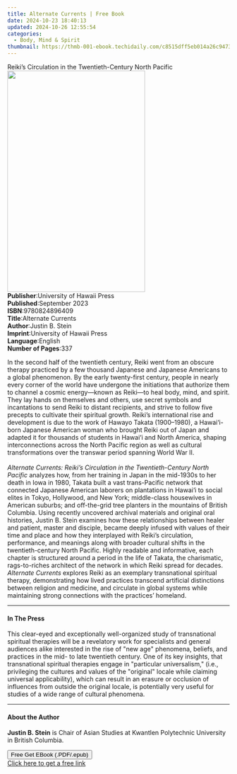 ```yaml
---
title: Alternate Currents | Free Book
date: 2024-10-23 18:40:13
updated: 2024-10-26 12:55:54
categories:
  - Body, Mind & Spirit
thumbnail: https://thmb-001-ebook.techidaily.com/c8515dff5eb014a26c9473ebee86b51e4026c74589604af9de7793fbf1f80f89.jpg
---
```

<main id="book-container">
  <div class="flex flex-col">
    <div class="book-brief flex-1 py-6 px-4 sm:p-6 md:py-10 md:px-8">
      <!-- brief-->
      <div class="book-brief-main">
        Reiki’s Circulation in the Twentieth-Century North Pacific
      </div>
    </div>
    <div
      class="book-meta-info flex-1 grid gap-4 col-start-1 col-end-3 row-start-1 sm:mb-6 sm:grid-cols-4 lg:gap-6 lg:col-start-2 lg:row-end-6 lg:row-span-6 lg:mb-0"
    >
      <div
        class="book-meta-info-left place-content-center mt-4 p-4 text-sm leading-6 col-start-2 col-span-2 dark:text-slate-400"
      >
        <img
          class="w-full h-500 object-cover rounded-lg sm:h-255 sm:col-span-2 lg:col-span-full"
          src="https://img-001-ebook.techidaily.com/ebcf17307aa8f80f39dae6be110a91d67549cf981b2031529f9abfeac1254162.jpg"
          alt=""
          width="312"
          height="500"
        />
      </div>
      <div
        class="book-meta-info-right mt-2 col-start-1 row-start-2 col-span-3 self-center"
      >
        <!-- meta data  -->
        <div class="flex flex-col px-4 md:px-8">
          <div class="flex-1">
            <strong>Publisher</strong>:<span class="px-2"
              >University of Hawaii Press</span
            >
          </div>
          <div class="flex-1">
            <strong>Published</strong>:<span class="px-2">September 2023</span>
          </div>
          <div class="flex-1">
            <strong>ISBN</strong>:<span class="px-2">9780824896409</span>
          </div>
          <div class="flex-1">
            <strong>Title</strong>:<span class="px-2">Alternate Currents</span>
          </div>
          <div class="flex-1">
            <strong>Author</strong>:<span class="px-2">Justin B. Stein</span>
          </div>
          <div class="flex-1">
            <strong>Imprint</strong>:<span class="px-2"
              >University of Hawaii Press</span
            >
          </div>
          <div class="flex-1">
            <strong>Language</strong>:<span class="px-2">English</span>
          </div>
          <div class="flex-1">
            <strong>Number of Pages</strong>:<span class="px-2">337</span>
          </div>
        </div>
      </div>
    </div>
    <div class="book-description flex-1 py-6 px-4 sm:p-6 md:py-10 md:px-8">
      <div class="book-description-main">
        <div accordion-content="" id="description">
          <p>
            In the second half of the twentieth century, Reiki went from an
            obscure therapy practiced by a few thousand Japanese and Japanese
            Americans to a global phenomenon. By the early twenty-first century,
            people in nearly every corner of the world have undergone the
            initiations that authorize them to channel a cosmic energy—known as
            Reiki—to heal body, mind, and spirit. They lay hands on themselves
            and others, use secret symbols and incantations to send Reiki to
            distant recipients, and strive to follow five precepts to cultivate
            their spiritual growth. Reiki’s international rise and development
            is due to the work of Hawayo Takata (1900–1980), a Hawai‘i-born
            Japanese American woman who brought Reiki out of Japan and adapted
            it for thousands of students in Hawai‘i and North America, shaping
            interconnections across the North Pacific region as well as cultural
            transformations over the transwar period spanning World War II.<br /><br />
            <i
              >Alternate Currents: Reiki’s Circulation in the Twentieth-Century
              North Pacific</i
            >
            analyzes how, from her training in Japan in the mid-1930s to her
            death in Iowa in 1980, Takata built a vast trans-Pacific network
            that connected Japanese American laborers on plantations in Hawai‘i
            to social elites in Tokyo, Hollywood, and New York; middle-class
            housewives in American suburbs; and off-the-grid tree planters in
            the mountains of British Columbia. Using recently uncovered archival
            materials and original oral histories, Justin B. Stein examines how
            these relationships between healer and patient, master and disciple,
            became deeply infused with values of their time and place and how
            they interplayed with Reiki’s circulation, performance, and meanings
            along with broader cultural shifts in the twentieth-century North
            Pacific. Highly readable and informative, each chapter is structured
            around a period in the life of Takata, the charismatic,
            rags-to-riches architect of the network in which Reiki spread for
            decades. <i>Alternate Currents</i> explores Reiki as an exemplary
            transnational spiritual therapy, demonstrating how lived practices
            transcend artificial distinctions between religion and medicine, and
            circulate in global systems while maintaining strong connections
            with the practices’ homeland.
          </p>
        </div>
        <div class="accordion-fader"></div>
      </div>
    </div>
    <div class="book-excerpts flex-1 py-6 px-4 sm:p-6 md:py-10 md:px-8">
      <!-- excerpts-->
      <div class="book-excerpts-main">
        <hr />
        <h4 class="placeholder placeholder-heading">
          <span>In The Press</span>
        </h4>
        <p>
          This clear-eyed and exceptionally well-organized study of
          transnational spiritual therapies will be a revelatory work for
          specialists and general audiences alike interested in the rise of "new
          age" phenomena, beliefs, and practices in the mid- to late twentieth
          century. One of its key insights, that transnational spiritual
          therapies engage in "particular universalism," (i.e., privileging the
          cultures and values of the "original" locale while claiming universal
          applicability), which can result in an erasure or occlusion of
          influences from outside the original locale, is potentially very
          useful for studies of a wide range of cultural phenomena.
        </p>
      </div>
    </div>
    <div class="book-about-author flex-1 py-6 px-4 sm:p-6 md:py-10 md:px-8">
      <!-- about author-->
      <div class="book-main-author-main">
        <hr />
        <h4 class="placeholder placeholder-heading">
          <span>About the Author</span>
        </h4>
        <p>
          <b>Justin B. Stein</b> is Chair of Asian Studies at Kwantlen
          Polytechnic University in British Columbia.
        </p>
      </div>
    </div>
    <div class="book-free-get flex-1 py-6 px-4 sm:p-6 md:py-10 md:px-8">
      <button
        id="btn-free-get"
        class="bg-blue-500 hover:bg-blue-700 text-white font-bold py-2 px-4 rounded"
      >
        Free Get EBook (.PDF/.epub)
      </button>
      <div id="countdown-display" class="px-2 text-lg mt-2"></div>
      <a
        id="free-link"
        class="hidden bg-blue-500 hover:bg-blue-700 text-white font-bold py-2 px-4 rounded"
        href="https://www.ebooks.com/en-us/book/210732780/alternate-currents/justin-b-stein/"
        target="_blank"
        >Click here to get a free link</a
      >
    </div>
    <script>
      let countdownTime = 0;
      let countdownInterval = null;
      document
        .getElementById('btn-free-get')
        .addEventListener('click', startCountdown);
      function startCountdown() {
        countdownTime = new Date().getTime() + 60000 * 3;
        countdownInterval = setInterval(updateCountdown, 1000);
        document.getElementById('btn-free-get').disabled = true;
        document
          .getElementById('btn-free-get')
          .classList.add('bg-gray-500', 'cursor-not-allowed');
      }
      function updateCountdown() {
        let currentTime = new Date().getTime();
        let timeLeft = countdownTime - currentTime;
        let secondsLeft = Math.floor(timeLeft / 1000);
        document.getElementById('countdown-display').innerHTML =
          `Remaining time: ${secondsLeft} seconds.`;
        if (secondsLeft <= 0) {
          clearInterval(countdownInterval);
          document.getElementById('btn-free-get').classList.add('hidden');
          document.getElementById('free-link').classList.remove('hidden');
          document.getElementById('countdown-display').innerHTML = '';
        }
      }
    </script>
  </div>
</main>
